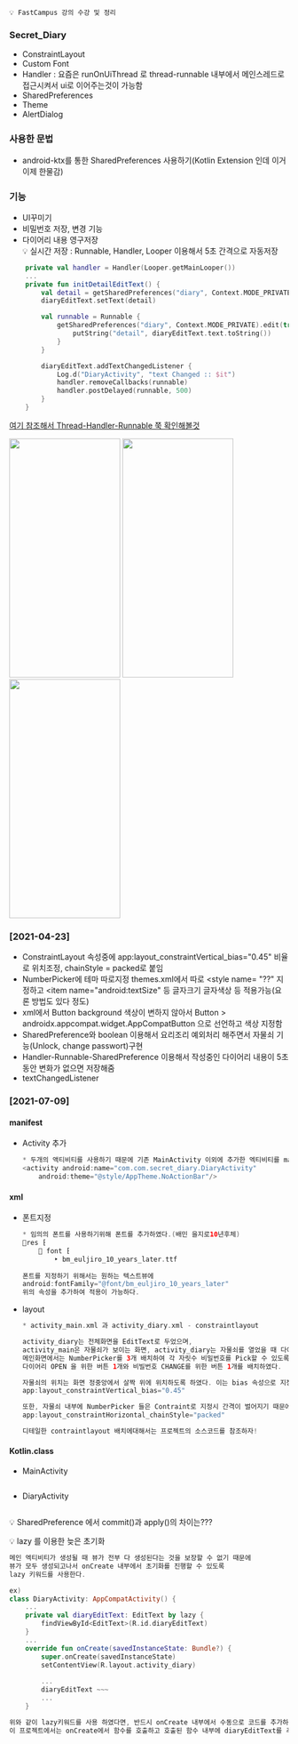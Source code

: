 ```💡 FastCampus 강의 수강 및 정리```

### Secret_Diary
+ ConstraintLayout
+ Custom Font
+ Handler : 요즘은 runOnUiThread 로 thread-runnable 내부에서 메인스레드로 접근시켜서 ui로 이어주는것이 가능함
+ SharedPreferences
+ Theme
+ AlertDialog

### 사용한 문법
+ android-ktx를 통한 SharedPreferences 사용하기(Kotlin Extension 인데 이거 이제 한물감)

### 기능
+ UI꾸미기
+ 비밀번호 저장, 변경 기능
+ 다이어리 내용 영구저장  
💡 실시간 저장 : Runnable, Handler, Looper 이용해서 5초 간격으로 자동저장
```KOTLIN
    private val handler = Handler(Looper.getMainLooper())
    ...
    private fun initDetailEditText() {
        val detail = getSharedPreferences("diary", Context.MODE_PRIVATE).getString("detail", "")
        diaryEditText.setText(detail)

        val runnable = Runnable {
            getSharedPreferences("diary", Context.MODE_PRIVATE).edit(true) {
                putString("detail", diaryEditText.text.toString())
            }
        }

        diaryEditText.addTextChangedListener {
            Log.d("DiaryActivity", "text Changed :: $it")
            handler.removeCallbacks(runnable)
            handler.postDelayed(runnable, 500)
        }
    }
```
[여기 참조해서 Thread-Handler-Runnable 쭉 확인해볼것](https://recipes4dev.tistory.com/143)

<img src="https://user-images.githubusercontent.com/63087903/119832555-3ea56580-bf39-11eb-98c5-32e845d158a9.jpg" width="200" height="430"> <img src="https://user-images.githubusercontent.com/63087903/119832547-3d743880-bf39-11eb-89b4-6fe4a2d05c96.jpg" width="200" height="430"> <img src="https://user-images.githubusercontent.com/63087903/119832552-3ea56580-bf39-11eb-8dd0-501aaf5a0f6f.jpg" width="200" height="430">

### [2021-04-23]

+ ConstraintLayout 속성중에 app:layout_constraintVertical_bias="0.45" 비율로 위치조정, chainStyle = packed로 붙임
+ NumberPicker에 테마 따로지정 themes.xml에서 따로 <style name= "??" 지정하고 <item name="android:textSize" 등 글자크기 글자색상 등 적용가능(요론 방법도 있다 정도)
+ xml에서 Button background 색상이 변하지 않아서 Button > androidx.appcompat.widget.AppCompatButton 으로 선언하고 색상 지정함
+ SharedPreference와 boolean 이용해서 요리조리 예외처리 해주면서 자물쇠 기능(Unlock, change passwort)구현
+ Handler-Runnable-SharedPreference 이용해서 작성중인 다이어리 내용이 5초동안 변화가 없으면 저장해줌
+ textChangedListener

### [2021-07-09]
#### manifest
+ Activity 추가
    ```KOTLIN
    * 두개의 액티비티를 사용하기 때문에 기존 MainActivity 이외에 추가한 엑티비티를 manifest에 선언
    <activity android:name="com.com.secret_diary.DiaryActivity"
        android:theme="@style/AppTheme.NoActionBar"/>
    ```
#### xml
+ 폰트지정
    ```KOTLIN
    * 임의의 폰트를 사용하기위해 폰트를 추가하였다.(배민 을지로10년후체)
    📂res ⁅
        📂 font ⁅
            ‣ bm_euljiro_10_years_later.ttf
     
    폰트를 지정하기 위해서는 원하는 텍스트뷰에
    android:fontFamily="@font/bm_euljiro_10_years_later"
    위의 속성을 추가하여 적용이 가능하다.
    ```
+ layout
    ```KOTLIN
    * activity_main.xml 과 activity_diary.xml - constraintlayout
    
    activity_diary는 전체화면을 EditText로 두었으며,
    activity_main은 자물쇠가 보이는 화면, activity_diary는 자물쇠를 열었을 때 다이어리 입력이 가능한 화면이다.
    메인화면에서는 NumberPicker를 3개 배치하여 각 자릿수 비밀번호를 Pick할 수 있도록 하였고, 
    다이어리 OPEN 을 위한 버튼 1개와 비빌번호 CHANGE를 위한 버튼 1개를 배치하였다.
    
    자물쇠의 위치는 화면 정중앙에서 살짝 위에 위치하도록 하였다. 이는 bias 속성으로 지정이 가능하다.
    app:layout_constraintVertical_bias="0.45"
    
    또한, 자물쇠 내부에 NumberPicker 들은 Contraint로 지정시 간격이 벌어지기 때문에 딱 붙이기위해서 chainStyle을 따로 지정해 주었다.
    app:layout_constraintHorizontal_chainStyle="packed"
    
    디테일한 contraintlayout 배치에대해서는 프로젝트의 소스코드를 참조하자!
    ```
#### Kotlin.class
+ MainActivity
    ```KOTLN
    
    ```
+ DiaryActivity
    ```KOTLN
    
    ```

💡 SharedPreference 에서 commit()과 apply()의 차이는??? 

💡 lazy 를 이용한 늦은 초기화
```KOTLIN
메인 엑티비티가 생성될 때 뷰가 전부 다 생성된다는 것을 보장할 수 없기 때문에
뷰가 모두 생성되고나서 onCreate 내부에서 초기화를 진행할 수 있도록 
lazy 키워드를 사용한다.

ex)
class DiaryActivity: AppCompatActivity() {
    ...
    private val diaryEditText: EditText by lazy {
        findViewById<EditText>(R.id.diaryEditText)
    }
    ...
    override fun onCreate(savedInstanceState: Bundle?) {
        super.onCreate(savedInstanceState)
        setContentView(R.layout.activity_diary)
        
        ...
        diaryEditText ~~~
        ...
    }

위와 같이 lazy키워드를 사용 하였다면, 반드시 onCreate 내부에서 수동으로 코드를 추가하여 초기화 되도록 해야한다. 
이 프로젝트에서는 onCreate에서 함수를 호출하고 호출된 함수 내부에 diaryEditText를 추가해주었음!
```

